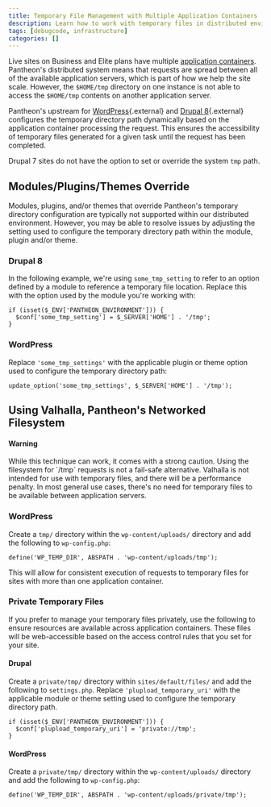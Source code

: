 ```yaml
---
title: Temporary File Management with Multiple Application Containers
description: Learn how to work with temporary files in distributed environments.
tags: [debugcode, infrastructure]
categories: []
---
```

Live sites on Business and Elite plans have multiple [application containers](/docs/application-containers).  Pantheon's distributed system means that requests are spread between all of the available application servers, which is part of how we help the site scale. However, the `$HOME/tmp` directory on one instance is not able to access the `$HOME/tmp` contents on another application server.

Pantheon's upstream for [WordPress](https://github.com/pantheon-systems/WordPress/blob/master/wp-config.php#L83-L86){.external} and [Drupal 8](https://github.com/pantheon-systems/drops-8/blob/master/sites/default/settings.pantheon.php#L146-L154){.external} configures the temporary directory path dynamically based on the application container processing the request. This ensures the accessibility of temporary files generated for a given task until the request has been completed.

Drupal 7 sites do not have the option to set or override the system `tmp` path.

## Modules/Plugins/Themes Override

Modules, plugins, and/or themes that override Pantheon's temporary directory configuration are typically not supported within our distributed environment. However, you may be able to resolve issues by adjusting the setting used to configure the temporary directory path within the module, plugin and/or theme.

### Drupal 8
In the following example, we're using `some_tmp_setting` to refer to an option defined by a module to reference a temporary file location. Replace this with the option used by the module you're working with:

```
if (isset($_ENV['PANTHEON_ENVIRONMENT'])) {
  $conf['some_tmp_setting'] = $_SERVER['HOME'] . '/tmp';
}
```

### WordPress
Replace `'some_tmp_settings'` with the applicable plugin or theme option used to configure the temporary directory path:

```
update_option('some_tmp_settings', $_SERVER['HOME'] . '/tmp');
```
## Using Valhalla, Pantheon's Networked Filesystem
<div class="alert alert-danger" role="alert"><h4 class="info">Warning</h4>
<p markdown="1">
While this technique can work, it comes with a strong caution. Using the filesystem for `/tmp` requests is not a fail-safe alternative. Valhalla is not intended for use with temporary files, and there will be a performance penalty. In most general use cases, there's no need for temporary files to be available between application servers.
</p></div>

### WordPress
Create a `tmp/` directory within the `wp-content/uploads/` directory and add the following to `wp-config.php`:

```
define('WP_TEMP_DIR', ABSPATH . 'wp-content/uploads/tmp');
```

This will allow for consistent execution of requests to temporary files for sites with more than one application container.

### Private Temporary Files
If you prefer to manage your temporary files privately, use the following to ensure resources are available across application containers. These files will be web-accessible based on the access control rules that you set for your site.

#### Drupal
Create a `private/tmp/` directory within `sites/default/files/` and add the following to `settings.php`.  Replace `'plupload_temporary_uri'` with the applicable module or theme setting used to configure the temporary directory path.

```
if (isset($_ENV['PANTHEON_ENVIRONMENT'])) {
  $conf['plupload_temporary_uri'] = 'private://tmp';
}
```

#### WordPress
Create a `private/tmp/` directory within the `wp-content/uploads/` directory and add the following to `wp-config.php`:

```
define('WP_TEMP_DIR', ABSPATH . 'wp-content/uploads/private/tmp');
```
